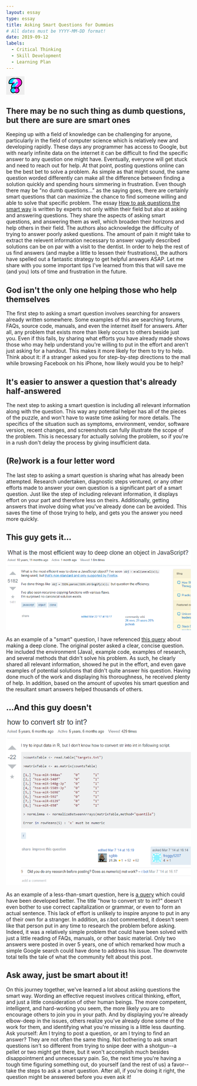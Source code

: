 ```yaml
---
layout: essay
type: essay
title: Asking Smart Questions for Dummies
# All dates must be YYYY-MM-DD format!
date: 2019-09-12
labels:
  - Critical Thinking
  - Skill Development
  - Learning Plan
---
```


<img class="ui small right circular floated image" src="../images/QM.jpg" width="50" height="50">

## There may be no such thing as dumb questions, but there are sure are smart ones

  Keeping up with a field of knowledge can be challenging for anyone, particularly in the field of computer science which is relatively new and developing rapidly.  These days any programmer has access to Google, but with nearly infinite data on the internet it can be difficult to find the specific answer to any question one might have.  Eventually, everyone will get stuck and need to reach out for help.  At that point, posting questions online can be the best bet to solve a problem.  As simple as that might sound, the same question worded differently can make all the difference between finding a solution quickly and spending hours simmering in frustration.  Even though there may be "no dumb questions..." as the saying goes, there are certainly smart questions that can maximize the chance to find someone willing and able to solve that specific problem.  The essay <a href="http://www.catb.org/esr/faqs/smart-questions.html">How to ask questions the smart way</a> is written by experts not only within their field but also at asking and answering questions.  They share the aspects of asking smart questions, and answering them as well, which broaden their horizons and help others in their field.  The authors also acknowledge the difficulty of trying to answer poorly asked questions. The amount of pain it might take to extract the relevent information necessary to answer vaguely described solutions can be on par with a visit to the dentist.  In order to help the rest of us find answers (and maybe a little to lessen their frustrations), the authors have spelled out a fantastic strategy to get helpful answers ASAP.  Let me share with you some important tips I've learned from this that will save me (and you) lots of time and frustration in the future.
  
## God isn't the only one helping those who help themselves
  
  The first step to asking a smart question involves searching for answers already written somewhere.  Some examples of this are searching forums, FAQs, source code, manuals, and even the internet itself for answers.  After all, any problem that exists more than likely occurs to others beside just you.  Even if this fails, by sharing what efforts you have already made shows those who may help understand you're willing to put in the effort and aren't just asking for a handout.  This makes it more likely for them to try to help.  Think about it: if a stranger asked you for step-by-step directions to the mall while browsing Facebook on his iPhone, how likely would you be to help?
  
## It's easier to answer a question that's already half-answered

  The next step to asking a smart question is including all relevant information along with the question.  This way any potential helper has all of the pieces of the puzzle, and won't have to waste time asking for more details.  The specifics of the situation such as symptoms, environment, vendor, software version, recent changes, and screenshots can fully illustrate the scope of the problem.  This is necessary for actually solving the problem, so if you're in a rush don't delay the process by giving insufficient data.
  
## (Re)work is a four letter word
  
  The last step to asking a smart question is sharing what has already been attempted.  Research undertaken, diagnostic steps ventured, or any other efforts made to answer your own question is a significant part of a smart question.  Just like the step of including relevant information, it displays effort on your part and therefore less on theirs.  Additionally, getting answers that involve doing what you've already done can be avoided. This saves the time of those trying to help, and gets you the answer you need more quickly.
  
## This guy gets it...

<img class="ui big image" src="../images/SQ.png">

  As an example of a "smart" question, I have referenced <a href="https://stackoverflow.com/questions/122102/what-is-the-most-efficient-way-to-deep-clone-an-object-in-javascript">this query</a> about making a deep clone.  The original poster asked a clear, concise question.  He included the environment (Java), example code, examples of research, and several methods that didn't solve his problem.  As such, he clearly shared all relevant information, showed he put in the effort, and even gave examples of potential solutions that didn't quite answer his question.  Having done much of the work and displaying his thoroughness, he received plenty of help.  In addition, based on the amount of upvotes his smart question and the resultant smart answers helped thousands of others.
  
## ...And this guy doesn't

<img class="ui big image" src="../images/DQ.png">

  As an example of a less-than-smart question, here is <a href="https://stackoverflow.com/questions/22255159/how-to-convert-str-to-int">a query</a> which could have been developed better.  The title "how to convert str to int?" doesn't even bother to use correct capitalization or grammar, or even to form an actual sentence.  This lack of effort is unlikely to inspire anyone to put in any of their own for a stranger.  In addition, as r.bot commented, it doesn't seem like that person put in any time to research the problem before asking.  Indeed, it was a relatively simple problem that could have been solved with just a little reading of FAQs, manuals, or other basic material.  Only two answers were posted in over 5 years, one of which remarked how much a simple Google search could have done to address his issue.  The downvote total tells the tale of what the community felt about this post.
  
## Ask away, just be smart about it!

  On this journey together, we've learned a lot about asking questions the smart way.  Wording an effective request involves critical thinking, effort, and just a little consideration of other human beings.  The more competent, intelligent, and hard-working you seem, the more likely you are to encourage others to join you in your path.  And by displaying you're already elbow-deep in the issues, others realize you've already done some of the work for them, and identifying what you're missing is a little less daunting.  Ask yourself: Am I trying to post a question, or am I trying to find an answer?  They are not often the same thing.  Not bothering to ask smart questions isn't so different from trying to snipe deer with a shotgun--a pellet or two might get there, but it won't accomplish much besides disappointment and unnecessary pain.  So, the next time you're having a tough time figuring something out, do yourself (and the rest of us) a favor--take the steps to ask a smart question.  After all, if you're doing it right, the question might be answered before you even ask it!

